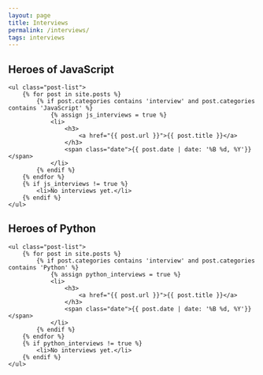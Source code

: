 ```yaml
---
layout: page
title: Interviews
permalink: /interviews/
tags: interviews
---
```


<div>
    <h2 class="h2 center margin-top-md margin-bottom-sm">Heroes of JavaScript</h2>

    <ul class="post-list">
        {% for post in site.posts %}
            {% if post.categories contains 'interview' and post.categories contains 'JavaScript' %}
                {% assign js_interviews = true %}
                <li>
                    <h3>
                        <a href="{{ post.url }}">{{ post.title }}</a>
                    </h3>
                    <span class="date">{{ post.date | date: '%B %d, %Y'}}</span>
                </li>
            {% endif %}
        {% endfor %}
        {% if js_interviews != true %}
            <li>No interviews yet.</li>
        {% endif %}
    </ul>
</div>

<div>
    <h2 class="h2 center margin-top-md margin-bottom-sm">Heroes of Python</h2>

    <ul class="post-list">
        {% for post in site.posts %}
            {% if post.categories contains 'interview' and post.categories contains 'Python' %}
                {% assign python_interviews = true %}
                <li>
                    <h3>
                        <a href="{{ post.url }}">{{ post.title }}</a>
                    </h3>
                    <span class="date">{{ post.date | date: '%B %d, %Y'}}</span>
                </li>
            {% endif %}
        {% endfor %}
        {% if python_interviews != true %}
            <li>No interviews yet.</li>
        {% endif %}
    </ul>
</div>